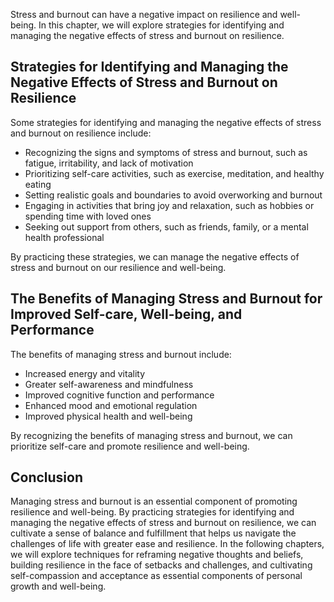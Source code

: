 
Stress and burnout can have a negative impact on resilience and well-being. In this chapter, we will explore strategies for identifying and managing the negative effects of stress and burnout on resilience.

Strategies for Identifying and Managing the Negative Effects of Stress and Burnout on Resilience
------------------------------------------------------------------------------------------------

Some strategies for identifying and managing the negative effects of stress and burnout on resilience include:

* Recognizing the signs and symptoms of stress and burnout, such as fatigue, irritability, and lack of motivation
* Prioritizing self-care activities, such as exercise, meditation, and healthy eating
* Setting realistic goals and boundaries to avoid overworking and burnout
* Engaging in activities that bring joy and relaxation, such as hobbies or spending time with loved ones
* Seeking out support from others, such as friends, family, or a mental health professional

By practicing these strategies, we can manage the negative effects of stress and burnout on our resilience and well-being.

The Benefits of Managing Stress and Burnout for Improved Self-care, Well-being, and Performance
-----------------------------------------------------------------------------------------------

The benefits of managing stress and burnout include:

* Increased energy and vitality
* Greater self-awareness and mindfulness
* Improved cognitive function and performance
* Enhanced mood and emotional regulation
* Improved physical health and well-being

By recognizing the benefits of managing stress and burnout, we can prioritize self-care and promote resilience and well-being.

Conclusion
----------

Managing stress and burnout is an essential component of promoting resilience and well-being. By practicing strategies for identifying and managing the negative effects of stress and burnout on resilience, we can cultivate a sense of balance and fulfillment that helps us navigate the challenges of life with greater ease and resilience. In the following chapters, we will explore techniques for reframing negative thoughts and beliefs, building resilience in the face of setbacks and challenges, and cultivating self-compassion and acceptance as essential components of personal growth and well-being.
